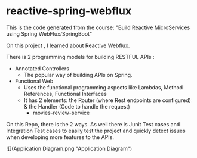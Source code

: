 # reactive-spring-webflux
This is the code generated from the course: "Build Reactive MicroServices using Spring WebFlux/SpringBoot"

On this project , I learned about Reactive Webflux. 

There is 2 programming models for building RESTFUL APIs :
- Annotated Controllers
  - The popular way of building APIs on Spring.
- Functional Web
  - Uses the functional programming aspects like Lambdas, Method References, Functional Interfaces
  - It has 2 elements: the Router (where Rest endpoints are configured) & the Handler (Code to handle the request)
    - movies-review-service

On this Repo, there is the 2 ways. As well there is Junit Test cases and Integration Test cases to easily test the project and quickly detect issues when developing more features to the APIs.

![](Application Diagram.png "Application Diagram")